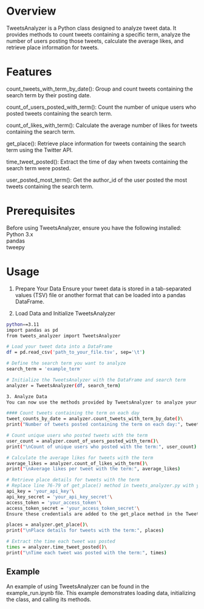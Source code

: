 # Overview

TweetsAnalyzer is a Python class designed to analyze tweet data. It provides methods to count tweets containing a specific term, analyze the number of users posting those tweets, calculate the average likes, and retrieve place information for tweets.

# Features

count_tweets_with_term_by_date(): Group and count tweets containing the search term by their posting date.

count_of_users_posted_with_term(): Count the number of unique users who posted tweets containing the search term.

count_of_likes_with_term(): Calculate the average number of likes for tweets containing the search term.

get_place(): Retrieve place information for tweets containing the search term using the Twitter API.

time_tweet_posted(): Extract the time of day when tweets containing the search term were posted.

user_posted_most_term(): Get the author_id of the user posted the most tweets containing the search term.

# Prerequisites

Before using TweetsAnalyzer, ensure you have the following installed: \
Python 3.x \
pandas \
tweepy 


# Usage
1. Prepare Your Data
Ensure your tweet data is stored in a tab-separated values (TSV) file or another format that can be loaded into a pandas DataFrame. 

2. Load Data and Initialize TweetsAnalyzer
```bash
python==3.11
import pandas as pd
from tweets_analyzer import TweetsAnalyzer

# Load your tweet data into a DataFrame
df = pd.read_csv('path_to_your_file.tsv', sep='\t')

# Define the search term you want to analyze
search_term = 'example_term'

# Initialize the TweetsAnalyzer with the DataFrame and search term
analyzer = TweetsAnalyzer(df, search_term)

3. Analyze Data
You can now use the methods provided by TweetsAnalyzer to analyze your data:

#### Count tweets containing the term on each day
tweet_counts_by_date = analyzer.count_tweets_with_term_by_date()\
print("Number of tweets posted containing the term on each day:", tweet_counts_by_date)

# Count unique users who posted tweets with the term
user_count = analyzer.count_of_users_posted_with_term()\
print("\nCount of unique users who posted with the term:", user_count)

# Calculate the average likes for tweets with the term
average_likes = analyzer.count_of_likes_with_term()\
print("\nAverage likes per tweet with the term:", average_likes)

# Retrieve place details for tweets with the term
# Replace line 76-79 of get_place() method in tweets_analyzer.py with your own Twitter API credentials from twitter
api_key = 'your_api_key'\
api_key_secret = 'your_api_key_secret'\
access_token = 'your_access_token'\
access_token_secret = 'your_access_token_secret'\
Ensure these credentials are added to the get_place method in the TweetsAnalyzer class.

places = analyzer.get_place()\
print("\nPlace details for tweets with the term:", places)

# Extract the time each tweet was posted
times = analyzer.time_tweet_posted()\
print("\nTime each tweet was posted with the term:", times)
```

## Example
An example of using TweetsAnalyzer can be found in the example_run.ipynb file. This example demonstrates loading data, initializing the class, and calling its methods.
